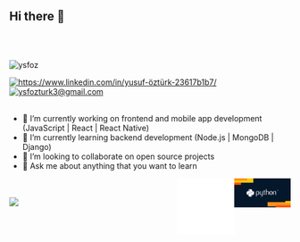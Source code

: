 

## Hi there 👋
</br>
</br>
<p align="left"> <img src="https://komarev.com/ghpvc/?username=ysfoz" alt="ysfoz" /> </p>

<a href="https://www.linkedin.com/in/yusuf-öztürk-23617b1b7/" target="_blank">
    <img src="https://img.shields.io/badge/%20-linkedin-0072b1" alt="https://www.linkedin.com/in/yusuf-öztürk-23617b1b7/">
</a>

<a href="mailto:ysfozturk3@gmail.com" target="_blank">
    <img src="https://img.shields.io/badge/%20-gmail-B23121" alt="ysfozturk3@gmail.com">
</a>

 </br>
 </br>
 
- 🔭 I’m currently working on frontend and mobile app development (JavaScript | React | React Native)
- 🌱 I’m currently learning backend development (Node.js | MongoDB | Django)
- 👯 I’m looking to collaborate on open source projects
- 💬 Ask me about anything that you want to learn
 
 <img src="./giphy.gif" alt="python" width="20%" height="20%" align="right">
 
 <img src="./animation_500_kd7ngokt.gif" alt="react-native" width="20%" height="20%" align="right">
 </br>
 </br>
<img src="https://github-readme-stats.vercel.app/api?username=ysfoz&show_icons=true&theme=tokyonight" align='left' width="40%">










